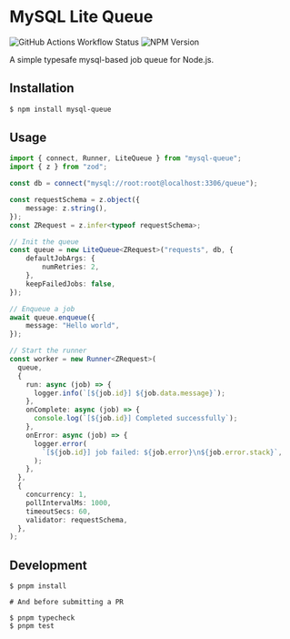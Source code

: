 # MySQL Lite Queue

![GitHub Actions Workflow Status](https://img.shields.io/github/actions/workflow/status/rabrain/mysql-queue/ci.yml) ![NPM Version](https://img.shields.io/npm/v/mysql-queue)


A simple typesafe mysql-based job queue for Node.js.

## Installation

```bash
$ npm install mysql-queue
```

## Usage

```ts
import { connect, Runner, LiteQueue } from "mysql-queue";
import { z } from "zod";

const db = connect("mysql://root:root@localhost:3306/queue");

const requestSchema = z.object({
    message: z.string(),
});
const ZRequest = z.infer<typeof requestSchema>;

// Init the queue
const queue = new LiteQueue<ZRequest>("requests", db, {
    defaultJobArgs: {
        numRetries: 2,
    },
    keepFailedJobs: false,
});

// Enqueue a job
await queue.enqueue({
    message: "Hello world",
});

// Start the runner
const worker = new Runner<ZRequest>(
  queue,
  {
    run: async (job) => {
      logger.info(`[${job.id}] ${job.data.message}`);
    },
    onComplete: async (job) => {
      console.log(`[${job.id}] Completed successfully`);
    },
    onError: async (job) => {
      logger.error(
        `[${job.id}] job failed: ${job.error}\n${job.error.stack}`,
      );
    },
  },
  {
    concurrency: 1,
    pollIntervalMs: 1000,
    timeoutSecs: 60,
    validator: requestSchema,
  },
);

```

## Development

```base
$ pnpm install

# And before submitting a PR

$ pnpm typecheck
$ pnpm test
```

